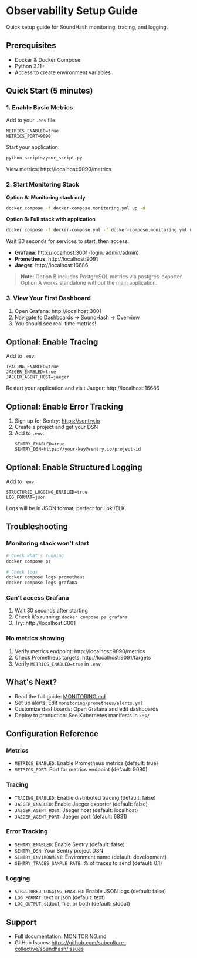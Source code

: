 # Observability Setup Guide

Quick setup guide for SoundHash monitoring, tracing, and logging.

## Prerequisites

- Docker & Docker Compose
- Python 3.11+
- Access to create environment variables

## Quick Start (5 minutes)

### 1. Enable Basic Metrics

Add to your `.env` file:

```env
METRICS_ENABLED=true
METRICS_PORT=9090
```

Start your application:
```bash
python scripts/your_script.py
```

View metrics: http://localhost:9090/metrics

### 2. Start Monitoring Stack

**Option A: Monitoring stack only**
```bash
docker compose -f docker-compose.monitoring.yml up -d
```

**Option B: Full stack with application**
```bash
docker compose -f docker-compose.yml -f docker-compose.monitoring.yml up -d
```

Wait 30 seconds for services to start, then access:
- **Grafana**: http://localhost:3001 (login: admin/admin)
- **Prometheus**: http://localhost:9091
- **Jaeger**: http://localhost:16686

> **Note**: Option B includes PostgreSQL metrics via postgres-exporter. Option A works standalone without the main application.

### 3. View Your First Dashboard

1. Open Grafana: http://localhost:3001
2. Navigate to Dashboards → SoundHash → Overview
3. You should see real-time metrics!

## Optional: Enable Tracing

Add to `.env`:
```env
TRACING_ENABLED=true
JAEGER_ENABLED=true
JAEGER_AGENT_HOST=jaeger
```

Restart your application and visit Jaeger: http://localhost:16686

## Optional: Enable Error Tracking

1. Sign up for Sentry: https://sentry.io
2. Create a project and get your DSN
3. Add to `.env`:
   ```env
   SENTRY_ENABLED=true
   SENTRY_DSN=https://your-key@sentry.io/project-id
   ```

## Optional: Enable Structured Logging

Add to `.env`:
```env
STRUCTURED_LOGGING_ENABLED=true
LOG_FORMAT=json
```

Logs will be in JSON format, perfect for Loki/ELK.

## Troubleshooting

### Monitoring stack won't start

```bash
# Check what's running
docker compose ps

# Check logs
docker compose logs prometheus
docker compose logs grafana
```

### Can't access Grafana

1. Wait 30 seconds after starting
2. Check it's running: `docker compose ps grafana`
3. Try: http://localhost:3001

### No metrics showing

1. Verify metrics endpoint: http://localhost:9090/metrics
2. Check Prometheus targets: http://localhost:9091/targets
3. Verify `METRICS_ENABLED=true` in `.env`

## What's Next?

- Read the full guide: [MONITORING.md](./MONITORING.md)
- Set up alerts: Edit `monitoring/prometheus/alerts.yml`
- Customize dashboards: Open Grafana and edit dashboards
- Deploy to production: See Kubernetes manifests in `k8s/`

## Configuration Reference

### Metrics
- `METRICS_ENABLED`: Enable Prometheus metrics (default: true)
- `METRICS_PORT`: Port for metrics endpoint (default: 9090)

### Tracing
- `TRACING_ENABLED`: Enable distributed tracing (default: false)
- `JAEGER_ENABLED`: Enable Jaeger exporter (default: false)
- `JAEGER_AGENT_HOST`: Jaeger host (default: localhost)
- `JAEGER_AGENT_PORT`: Jaeger port (default: 6831)

### Error Tracking
- `SENTRY_ENABLED`: Enable Sentry (default: false)
- `SENTRY_DSN`: Your Sentry project DSN
- `SENTRY_ENVIRONMENT`: Environment name (default: development)
- `SENTRY_TRACES_SAMPLE_RATE`: % of traces to send (default: 0.1)

### Logging
- `STRUCTURED_LOGGING_ENABLED`: Enable JSON logs (default: false)
- `LOG_FORMAT`: text or json (default: text)
- `LOG_OUTPUT`: stdout, file, or both (default: stdout)

## Support

- Full documentation: [MONITORING.md](./MONITORING.md)
- GitHub Issues: https://github.com/subculture-collective/soundhash/issues
